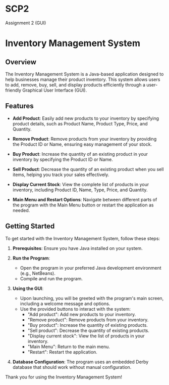 # SCP2
Assignment 2 (GUI)
# Inventory Management System

## Overview

The Inventory Management System is a Java-based application designed to help businesses manage their product inventory. This system allows users to add, remove, buy, sell, and display products efficiently through a user-friendly Graphical User Interface (GUI).

## Features

- **Add Product**: Easily add new products to your inventory by specifying product details, such as Product Name, Product Type, Price, and Quantity.

- **Remove Product**: Remove products from your inventory by providing the Product ID or Name, ensuring easy management of your stock.

- **Buy Product**: Increase the quantity of an existing product in your inventory by specifying the Product ID or Name.

- **Sell Product**: Decrease the quantity of an existing product when you sell items, helping you track your sales effectively.

- **Display Current Stock**: View the complete list of products in your inventory, including Product ID, Name, Type, Price, and Quantity.

- **Main Menu and Restart Options**: Navigate between different parts of the program with the Main Menu button or restart the application as needed.

## Getting Started

To get started with the Inventory Management System, follow these steps:

1. **Prerequisites**: Ensure you have Java installed on your system.

2. **Run the Program**:
   - Open the program in your preferred Java development environment (e.g., NetBeans).
   - Compile and run the program.
   
3. **Using the GUI**:
   - Upon launching, you will be greeted with the program's main screen, including a welcome message and options.
   - Use the provided buttons to interact with the system:
     - "Add product": Add new products to your inventory.
     - "Remove product": Remove products from your inventory.
     - "Buy product": Increase the quantity of existing products.
     - "Sell product": Decrease the quantity of existing products.
     - "Display current stock": View the list of products in your inventory.
     - "Main Menu": Return to the main menu.
     - "Restart": Restart the application.

4. **Database Configuration**: The program uses an embedded Derby database that should work without manual configuration.
   



Thank you for using the Inventory Management System!
